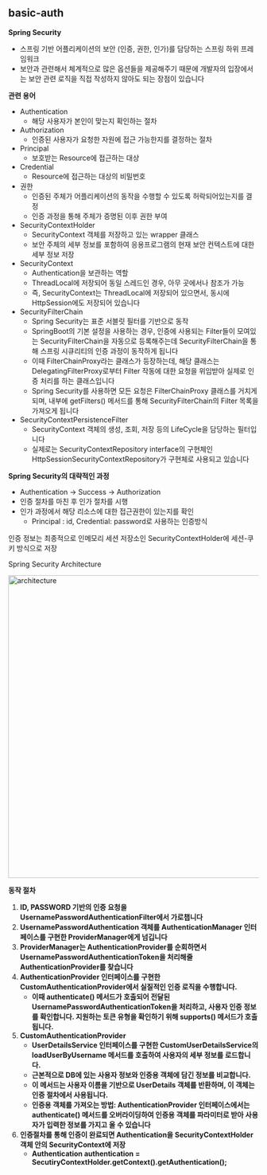 ## basic-auth 

**Spring Security**

- 스프링 기반 어플리케이션의 보안 (인증, 권한, 인가)를 담당하는 스프링 하위 프레임워크
- 보안과 관련해서 체계적으로 많은 옵션들을 제공해주기 때문에 개발자의 입장에서는 보안 관련 로직을 직접 작성하지 않아도 되는 장점이 있습니다

**관련 용어**

- Authentication
    - 해당 사용자가 본인이 맞는지 확인하는 절차
- Authorization
    - 인증된 사용자가 요청한 자원에 접근 가능한지를 결정하는 절차
- Principal
    - 보호받는 Resource에 접근하는 대상
- Credential
    - Resource에 접근하는 대상의 비밀번호
- 권한
    - 인증된 주체가 어플리케이션의 동작을 수행할 수 있도록 허락되어있는지를 결정
    - 인증 과정을 통해 주체가 증명된 이후 권한 부여
- SecurityContextHolder
    - SecurityContext 객체를 저장하고 있는 wrapper 클래스
    - 보안 주체의 세부 정보를 포함하여 응용프로그램의 현재 보안 컨텍스트에 대한 세부 정보 저장
- SecurityContext
    - Authentication을 보관하는 역할
    - ThreadLocal에 저장되어 동일 스레드인 경우, 아무 곳에서나 참조가 가능
    - 즉, SecurityContext는 ThreadLocal에 저장되어 있으면서, 동시에 HttpSession에도 저장되어 있습니다
- SecurityFilterChain
    - Spring Security는 표준 서블릿 필터를 기반으로 동작
    - SpringBoot의 기본 설정을 사용하는 경우, 인증에 사용되는 Filter들이 모여있는 SecurityFilterChain을 자동으로 등록해주는데 SecurityFilterChain을 통해 스프링 시큐리티의 인증 과정이 동작하게 됩니다
    - 이때 FilterChainProxy라는 클래스가 등장하는데, 해당 클래스는 DelegatingFilterProxy로부터 Filter 작동에 대한 요청을 위임받아 실제로 인증 처리를 하는 클래스입니다
    - Spring Security를 사용하면 모든 요청은 FilterChainProxy 클래스를 거치게 되며, 내부에 getFilters() 메서드를 통해 SecurityFilterChain의 Filter 목록을 가져오게 됩니다
- SecurityContextPersistenceFilter
    - SecurityContext 객체의 생성, 조회, 저장 등의 LifeCycle을 담당하는 필터입니다
    - 실제로는 SecurityContextRepository interface의 구현체인 HttpSessionSecurityContextRepository가 구현체로 사용되고 있습니다

**Spring Security의 대략적인 과정**

- Authentication → Success → Authorization
- 인증 절차를 마친 후 인가 절차를 시행
- 인가 과정에서 해당 리소스에 대한 접근권한이 있는지를 확인
    - Principal : id, Credential: password로 사용하는 인증방식

인증 정보는 최종적으로 인메모리 세션 저장소인 SecurityContextHolder에 세션-쿠키 방식으로 저장

Spring Security Architecture

<img width="608" alt="architecture" src="https://github.com/user-attachments/assets/e9dd6c6c-dfb8-4826-8606-2b6812fb2342">

**동작 절차**

1. **ID, PASSWORD 기반의 인증 요청을 UsernamePasswordAuthenticationFilter에서 가로챕니다**
2. **UsernamePasswordAuthentication 객체를 AuthenticationManager 인터페이스를 구현한 ProviderManager에게 넘깁니다**
3. **ProviderManager는 AuthenticationProvider를 순회하면서 UsernamePasswordAuthenticationToken을 처리해줄 AuthenticationProvider를 찾습니다**
4. **AuthenticationProvider 인터페이스를 구현한 CustomAuthenticationProvider에서 실질적인 인증 로직을 수행합니다.**
    - **이때 authenticate() 메서드가 호출되어 전달된 UsernamePasswordAuthenticationToken을 처리하고, 사용자 인증 정보를 확인합니다. 지원하는 토큰 유형을 확인하기 위해 supports() 메서드가 호출됩니다.**
5. **CustomAuthenticationProvider**
    - **UserDetailsService 인터페이스를 구현한 CustomUserDetailsService의 loadUserByUsername 메서드를 호출하여 사용자의 세부 정보를 로드합니다.**
    - **근본적으로 DB에 있는 사용자 정보와 인증용 객체에 담긴 정보를 비교합니다.**
    - **이 메서드는 사용자 이름을 기반으로 UserDetails 객체를 반환하며, 이 객체는 인증 절차에서 사용됩니다.**
    - **인증용 객체를 가져오는 방법: AuthenticationProvider 인터페이스에서는 authenticate() 메서드를 오버라이딩하여 인증용 객체를 파라미터로 받아 사용자가 입력한 정보를 가지고 올 수 있습니다**
6. **인증절차를 통해 인증이 완료되면 Authentication을 SecurityContextHolder 객체 안의 SecurityContext에 저장**
    - **Authentication authentication = SecutiryContextHolder.getContext().getAuthentication();**